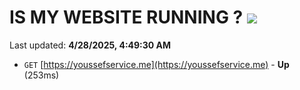 # IS MY WEBSITE RUNNING ? [![](https://img.shields.io/static/v1?label=Sponsor&message=%E2%9D%A4&logo=GitHub&color=%23fe8e86)](https://github.com/sponsors/Youssef-Lehmam)

Last updated: **4/28/2025, 4:49:30 AM**

- `GET` [https://youssefservice.me](https://youssefservice.me) - **Up** (253ms)
